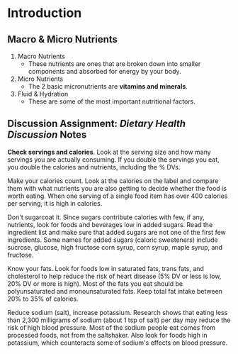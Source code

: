 # Introduction 
## Macro & Micro Nutrients

1. Macro Nutrients
   * These nutrients are ones that are broken down into smaller components and absorbed for energy by your body.
2. Micro Nutrients
   * The 2 basic micronutrients are **vitamins and minerals**. 
3. Fluid & Hydration
   * These are some of the most important nutritional factors. 
  
## Discussion Assignment: _Dietary Health Discussion_ Notes
**Check servings and calories**. Look at the serving size and how many servings you are actually consuming. If you double the servings you eat, you double the calories and nutrients, including the % DVs.

Make your calories count. Look at the calories on the label and compare them with what nutrients you are also getting to decide whether the food is worth eating. When one serving of a single food item has over 400 calories per serving, it is high in calories.

Don't sugarcoat it. Since sugars contribute calories with few, if any, nutrients, look for foods and beverages low in added sugars. Read the ingredient list and make sure that added sugars are not one of the first few ingredients. Some names for added sugars (caloric sweeteners) include sucrose, glucose, high fructose corn syrup, corn syrup, maple syrup, and fructose.

Know your fats. Look for foods low in saturated fats, trans fats, and cholesterol to help reduce the risk of heart disease (5% DV or less is low, 20% DV or more is high). Most of the fats you eat should be polyunsaturated and monounsaturated fats. Keep total fat intake between 20% to 35% of calories.

Reduce sodium (salt), increase potassium. Research shows that eating less than 2,300 milligrams of sodium (about 1 tsp of salt) per day may reduce the risk of high blood pressure. Most of the sodium people eat comes from processed foods, not from the saltshaker. Also look for foods high in potassium, which counteracts some of sodium's effects on blood pressure.

